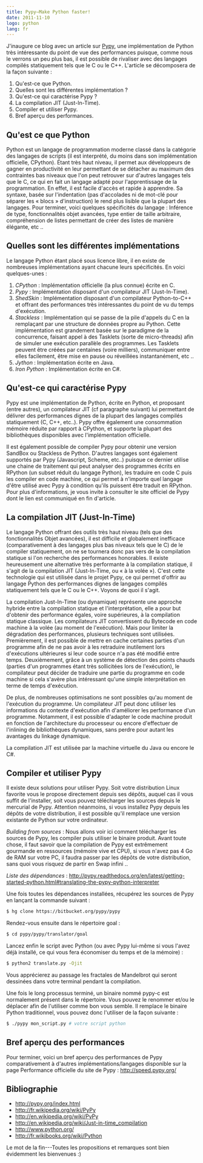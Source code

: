 ```yaml
---
title: Pypy—Make Python faster!
date: 2011-11-10
logo: python
lang: fr
---
```


J'inaugure ce blog avec un article sur [Pypy](https://pypy.org/), une implémentation de
Python très intéressante du point de vue des performances puisque,
comme nous le verrons un peu plus bas, il est possible de rivaliser avec
des langages compilés statiquement tels que le C ou le C++. L'article
se décomposera de la façon suivante :

1. Qu'est-ce que Python.
2. Quelles sont les différentes implémentation ?
3. Qu'est-ce qui caractérise Pypy ?
4. La compilation JIT (Just-In-Time).
5. Compiler et utiliser Pypy.
6. Bref aperçu des performances.

## Qu'est ce que Python

Python est un langage de programmation moderne classé dans la
catégorie des langages de scripts (il est interprété, du moins dans
son implémentation officielle, CPython). Étant très haut niveau, il
permet aux développeurs de gagner en productivité en leur permettant
de se détacher au maximum des contraintes bas niveaux que l'on peut
retrouver sur d'autres langages tels que le C, ce qui en fait un
langage adapté pour l'apprentissage de la programmation. En effet,
il est facile d'accès et rapide à apprendre. Sa syntaxe, basée
sur l'indentation (pas d'accolades ni de mot-clé pour séparer
les « blocs » d'instruction) le rend plus lisible que la plupart
des langages. Pour terminer, voici quelques spécificités du langage
: Inférence de type, fonctionnalités objet avancées, type entier de
taille arbitraire, compréhension de listes permettant de créer des
listes de manière élégante, etc ..

## Quelles sont les différentes implémentations

Le langage Python étant placé sous licence libre, il en existe de
nombreuses implémentations ayant chacune leurs spécificités. En voici
quelques-unes :

1. *CPython* : Implémentation officielle (la plus connue) écrite en C.
2. *Pypy* : Implémentation disposant d'un compilateur JIT (Just-In-Time).
3. *ShedSkin* : Implémentation disposant d'un compilateur
Python-to-C++ et offrant des performances très intéressantes du point
de vu du temps d'exécution.
4. *Stackless* : Implémentation qui se passe de la pile d'appels du
C en la remplaçant par une structure de données propre au Python.
Cette implémentation est grandement basée sur le paradigme de la
concurrence, faisant appel à des Tasklets (sorte de micro-threads)
afin de simuler une exécution parallèle des programmes. Les Tasklets
peuvent être créées par centaines (voire milliers), communiquer entre
elles facilement, être mise en pause ou réveillées instantanément,
etc ..
5. *Jython* : Implémentation écrite en Java.
6. *Iron Python* : Implémentation écrite en C#.

## Qu'est-ce qui caractérise Pypy

Pypy est une implémentation de Python, écrite en Python, et proposant
(entre autres), un compilateur JIT (cf paragraphe suivant) lui
permettant de délivrer des performances dignes de la plupart des
langages compilés statiquement (C, C++, etc..). Pypy offre également
une consommation mémoire réduite par rapport à CPython, et supporte
la plupart des bibliothèques disponibles avec l'implémentation
officielle.

Il est également possible de compiler Pypy pour obtenir une version
SandBox ou Stackless de Python. D'autres langages sont également
supportés par Pypy (Javascript, Scheme, etc..) puisque ce dernier
utilise une chaine de traitement qui peut analyser des programmes
écrits en RPython (un subset réduit du langage Python), les
traduire en code C puis les compiler en code machine, ce qui permet
à n'importe quel langage d'être utilisé avec Pypy à condition
qu'ils puissent être traduit en RPython. Pour plus d'informations,
je vous invite à consulter le site officiel de Pypy dont le lien est
communiqué en fin d'article.

## La compilation JIT (Just-In-Time)

Le langage Python offrant des outils très haut niveau (tels que des
fonctionnalités Objet avancées), il est difficile et globalement
inefficace (comparativement à des langages plus bas niveaux tels que le
C) de le compiler statiquement, on ne se tournera donc pas vers de la
compilation statique si l'on recherche des performances honorables. Il
existe heureusement une alternative très performante à la compilation
statique, il s'agit de la compilation JIT (Just-In-Time, ou « à la
volée »). C'est cette technologie qui est utilisée dans le projet
Pypy, ce qui permet d'offrir au langage Python des performances dignes
de langages compilés statiquement tels que le C ou le C++. Voyons de
quoi il s'agit.

La compilation Just-In-Time (ou dynamique) représente une approche
hybride entre la compilation statique et l'interprétation, elle a
pour but d'obtenir des performance égales, voire supérieures, à la
compilation statique classique. Les compilateurs JIT convertissent du
Bytecode en code machine à la volée (au moment de l'exécution).
Mais pour limiter la dégradation des performances, plusieurs techniques
sont utilisées. Premièrement, il est possible de mettre en cache
certaines parties d'un programme afin de ne pas avoir à les
retraduire inutilement lors d'exécutions ultérieures si leur code
source n'a pas été modifié entre temps. Deuxièmement, grâce à
un système de détection des points chauds (parties d'un programmes
étant très sollicitées lors de l'exécution), le compilateur peut
décider de traduire une partie du programme en code machine si cela
s'avère plus intéressant qu'une simple interprétation en terme de
temps d'exécution.

De plus, de nombreuses optimisations ne sont possibles qu'au moment
de l'exécution du programme. Un compilateur JIT peut donc utiliser
les informations du contexte d'exécution afin d'améliorer les
performance d'un programme. Notamment, il est possible d'adapter le
code machine produit en fonction de l'architecture du processeur ou
encore d'effectuer de l'inlining de bibliothèques dynamiques, sans
perdre pour autant les avantages du linkage dynamique.

La compilation JIT est utilisée par la machine virtuelle du Java ou
encore le C#.

## Compiler et utiliser Pypy

Il existe deux solutions pour utiliser Pypy. Soit votre distribution
Linux favorite vous le propose directement depuis ses dépôts, auquel
cas il vous suffit de l'installer, soit vous pouvez télécharger
les sources depuis le mercurial de Pypy. Attention néanmoins, si
vous installez Pypy depuis les dépôts de votre distribution, il est
possible qu'il remplace une version existante de Python sur votre
ordinateur.

*Building from sources* : Nous allons voir ici comment télécharger les
sources de Pypy, les compiler puis utiliser le binaire produit. Avant
toute chose, il faut savoir que la compilation de Pypy est extrêmement
gourmande en ressources (mémoire vive et CPU), si vous n'avez pas
4 Go de RAM sur votre PC, il faudra passer par les dépôts de votre
distribution, sans quoi vous risquez de partir en Swap infini ..

*Liste des dépendances* : <http://pypy.readthedocs.org/en/latest/getting-started-python.html#translating-the-pypy-python-interpreter>

Une fois toutes les dépendances installées, récupérez les sources de
Pypy en lançant la commande suivant :

```sh
$ hg clone https://bitbucket.org/pypy/pypy
```

Rendez-vous ensuite dans le répertoire goal :

```sh
$ cd pypy/pypy/translator/goal
```

Lancez enfin le script avec Python (ou avec Pypy lui-même si vous
l'avez déjà installé, ce qui vous fera économiser du temps et de
la mémoire) :

```sh
$ python2 translate.py -Ojit
```

Vous apprécierez au passage les fractales de Mandelbrot qui seront
dessinées dans votre terminal pendant la compilation.

Une fois le long processus terminé, un binaire nommé pypy-c est
normalement présent dans le répertoire. Vous pouvez le renommer et/ou
le déplacer afin de l'utiliser comme bon vous semble. Il remplace le
binaire Python traditionnel, vous pouvez donc l'utiliser de la façon
suivante :

```sh
$ ./pypy mon_script.py # votre script python
```

## Bref aperçu des performances

Pour terminer, voici un bref aperçu des performances de Pypy
comparativement à d'autres implémentations/langages disponible sur
la page Performance officielle du site de Pypy : <http://speed.pypy.org/>

## Bibliographie

* <http://pypy.org/index.html>
* <http://fr.wikipedia.org/wiki/PyPy>
* <http://en.wikipedia.org/wiki/PyPy>
* <http://en.wikipedia.org/wiki/Just-in-time_compilation>
* <http://www.python.org/>
* <http://fr.wikibooks.org/wiki/Python>

Le mot de la fin---Toutes les propositions et remarques sont bien
évidemment les bienvenues :)
